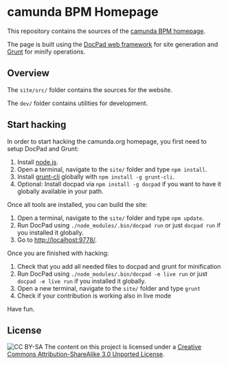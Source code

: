 camunda BPM Homepage
====================

This repository contains the sources of the [camunda BPM homepage](http://camunda.org).

The page is built using the [DocPad web framework](http://docpad.org) for site generation
and [Grunt](http://gruntjs.com) for minify operations.


Overview
--------

The `site/src/` folder contains the sources for the website.

The `dev/` folder contains utilities for development.


Start hacking
-------------

In order to start hacking the camunda.org homepage, you first need to setup DocPad and Grunt:

1. Install [node.js](http://nodejs.org/).
2. Open a terminal, navigate to the `site/` folder and type `npm install`.
3. Install [grunt-cli](http://gruntjs.com) globally with `npm install -g grunt-cli`.
4. Optional: Install docpad via `npm install -g docpad` if you want to have it globally available in your path.

Once all tools are installed, you can build the site:

1. Open a terminal, navigate to the `site/` folder and type `npm update`.
2. Run DocPad using `./node_modules/.bin/docpad run` or just `docpad run` if you installed it globally.
4. Go to [http://localhost:9778/](http://localhost:9778/).

Once you are finished with hacking:

1. Check that you add all needed files to docpad and grunt for minification
2. Run DocPad using `./node_modules/.bin/docpad -e live run` or just `docpad -e live run` if you installed it globally.
3. Open a new terminal, navigate to the `site/` folder and type `grunt`
4. Check if your contribution is working also in live mode

Have fun.


License
-------
![CC BY-SA](http://i.creativecommons.org/l/by-sa/3.0/80x15.png)
The content on this project is licensed under a [Creative Commons Attribution-ShareAlike 3.0 Unported License](http://creativecommons.org/licenses/by-sa/3.0/).
